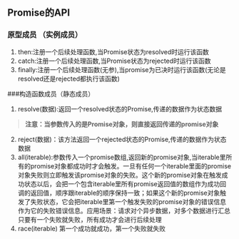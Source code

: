 ## Promise的API
### 原型成员 （实例成员）
1. then:注册一个后续处理函数,当Promise状态为resolved时运行该函数
2. catch:注册一个后续处理函数,当Promise状态为rejected时运行该函数
3. finally:注册一个后续处理函数(无参),当promise为已决时运行该函数(无论是resolved还是rejected都执行该函数)

###构造函数成员（静态成员）
1. resolve(数据):返回一个resolved状态的Promise,传递的数据作为状态数据  
> **注意：当参数传入的是Promise对象，则直接返回传递的promise对象**
2. reject(数据)：该方法返回一个rejected状态的Promise,传递的数据作为状态数据
3. all(iterable):参数传入一个promise数组,返回新的promise对象,当iterable里所有的promise对象都成功时才会触发。一旦有任何一个iterable里面的promise对象失败则立即触发该promise对象的失败。这个新的promise对象在触发成功状态以后，会把一个包含iterable里所有promise返回值的数组作为成功回调的返回值，顺序跟iterable的顺序保持一致；如果这个新的promise对象触发了失败状态，它会把iterable里第一个触发失败的promise对象的错误信息作为它的失败错误信息。应用场景：请求对个异步数据，对多个数据进行汇总  
只要有一个失败就失败，所有成功才会进行后续处理
4. race(iterable) 第一个成功就成功，第一个失败就失败
